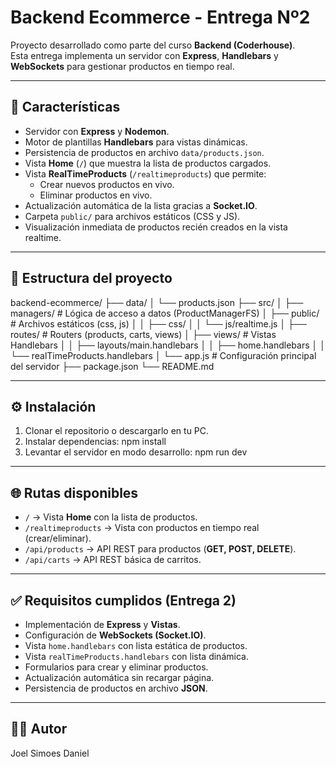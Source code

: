 # Backend Ecommerce - Entrega Nº2

Proyecto desarrollado como parte del curso **Backend (Coderhouse)**.  
Esta entrega implementa un servidor con **Express**, **Handlebars** y **WebSockets** para gestionar productos en tiempo real.

---

## 🚀 Características
- Servidor con **Express** y **Nodemon**.
- Motor de plantillas **Handlebars** para vistas dinámicas.
- Persistencia de productos en archivo `data/products.json`.
- Vista **Home** (`/`) que muestra la lista de productos cargados.
- Vista **RealTimeProducts** (`/realtimeproducts`) que permite:
  - Crear nuevos productos en vivo.
  - Eliminar productos en vivo.
- Actualización automática de la lista gracias a **Socket.IO**.
- Carpeta `public/` para archivos estáticos (CSS y JS).
- Visualización inmediata de productos recién creados en la vista realtime.

---

## 📂 Estructura del proyecto
backend-ecommerce/
├── data/
│ └── products.json
├── src/
│ ├── managers/ # Lógica de acceso a datos (ProductManagerFS)
│ ├── public/ # Archivos estáticos (css, js)
│ │ ├── css/
│ │ └── js/realtime.js
│ ├── routes/ # Routers (products, carts, views)
│ ├── views/ # Vistas Handlebars
│ │ ├── layouts/main.handlebars
│ │ ├── home.handlebars
│ │ └── realTimeProducts.handlebars
│ └── app.js # Configuración principal del servidor
├── package.json
└── README.md

---

## ⚙️ Instalación
1. Clonar el repositorio o descargarlo en tu PC.
2. Instalar dependencias:
   npm install
3. Levantar el servidor en modo desarrollo:
   npm run dev

---

## 🌐 Rutas disponibles
- `/` → Vista **Home** con la lista de productos.
- `/realtimeproducts` → Vista con productos en tiempo real (crear/eliminar).
- `/api/products` → API REST para productos (**GET, POST, DELETE**).
- `/api/carts` → API REST básica de carritos.

---

## ✅ Requisitos cumplidos (Entrega 2)
- Implementación de **Express** y **Vistas**.
- Configuración de **WebSockets (Socket.IO)**.
- Vista `home.handlebars` con lista estática de productos.
- Vista `realTimeProducts.handlebars` con lista dinámica.
- Formularios para crear y eliminar productos.
- Actualización automática sin recargar página.
- Persistencia de productos en archivo **JSON**.

---

## 👨‍💻 Autor
Joel Simoes Daniel



